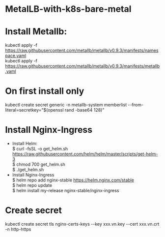 # MetalLB-with-k8s-bare-metal
# Install Metallb:  
kubectl apply -f https://raw.githubusercontent.com/metallb/metallb/v0.9.3/manifests/namespace.yaml  
kubectl apply -f https://raw.githubusercontent.com/metallb/metallb/v0.9.3/manifests/metallb.yaml  
# On first install only  
kubectl create secret generic -n metallb-system memberlist --from-literal=secretkey="$(openssl rand -base64 128)"  
# Install Nginx-Ingress  
- Install Helm:  
$ curl -fsSL -o get_helm.sh https://raw.githubusercontent.com/helm/helm/master/scripts/get-helm-3  
$ chmod 700 get_helm.sh  
$ ./get_helm.sh  
- Install Nginx-Ingress  
$ helm repo add nginx-stable https://helm.nginx.com/stable  
$ helm repo update  
$ helm install my-release nginx-stable/nginx-ingress  
# Create secret  
kubectl create secret tls nginx-certs-keys --key xxx.vn.key --cert xxx.vn.crt -n http-https
